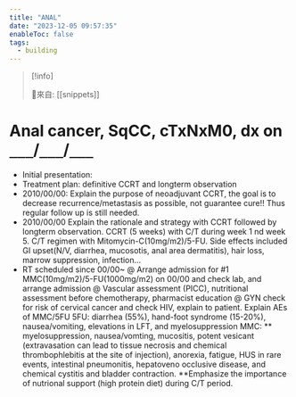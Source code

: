 ```yaml
---
title: "ANAL"
date: "2023-12-05 09:57:35"
enableToc: false
tags:
  - building
---
```


> [!info]
>
> 🌱來自: [[snippets]]

# Anal cancer, SqCC, cTxNxM0, dx on `___`/`___`/`___`

- Initial presentation:
- Treatment plan: definitive CCRT and longterm observation
- 2010/00/00: Explain the purpose of neoadjuvant CCRT, the goal is to decrease recurrence/metastasis as possible, not guarantee cure!! Thus regular follow up is still needed.
- 2010/00/00 Explain the rationale and strategy with CCRT followed by longterm observation. CCRT (5 weeks) with C/T during week 1 nd week 5. C/T regimen with Mitomycin-C(10mg/m2)/5-FU. Side effects included GI upset(N/V, diarrhea, mucosotis, anal area dermatitis), hair loss, marrow suppression, infection...
- RT scheduled since 00/00~
  @ Arrange admission for #1 MMC(10mg/m2)/5-FU(1000mg/m2) on 00/00 and check lab, and arrange admission
  @ Vascular assessment (PICC), nutritional assessment before chemotherapy, pharmacist education
  @ GYN check for risk of cervical cancer and check HIV, explain to patient.
  Explain AEs of MMC/5FU
  5FU:
  diarrhea (55%),
  hand-foot syndrome (15-20%),
  nausea/vomiting, elevations in LFT, and
  myelosuppression
  MMC:
  \*\* myelosuppression, nausea/vomting, mucositis, potent vesicant (extravasation can lead to tissue necrosis and chemical thrombophlebitis at the site of injection), anorexia, fatigue, HUS in rare events, intestinal pneumonitis, hepatoveno occlusive disease, and chemical cystitis and bladder contraction.
  \*\*Emphasize the importance of nutrional support (high protein diet) during C/T period.
